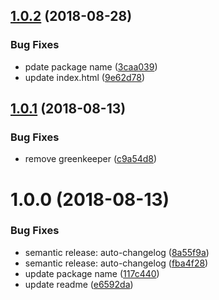 ## [1.0.2](https://github.com/mike-works/ember-fundamentals/compare/v1.0.1...v1.0.2) (2018-08-28)


### Bug Fixes

* pdate package name ([3caa039](https://github.com/mike-works/ember-fundamentals/commit/3caa039))
* update index.html ([9e62d78](https://github.com/mike-works/ember-fundamentals/commit/9e62d78))

## [1.0.1](https://github.com/mike-works/ember-fundamentals/compare/v1.0.0...v1.0.1) (2018-08-13)


### Bug Fixes

* remove greenkeeper ([c9a54d8](https://github.com/mike-works/ember-fundamentals/commit/c9a54d8))

# 1.0.0 (2018-08-13)


### Bug Fixes

* semantic release: auto-changelog ([8a55f9a](https://github.com/mike-works/ember-fundamentals/commit/8a55f9a))
* semantic release: auto-changelog ([fba4f28](https://github.com/mike-works/ember-fundamentals/commit/fba4f28))
* update package name ([117c440](https://github.com/mike-works/ember-fundamentals/commit/117c440))
* update readme ([e6592da](https://github.com/mike-works/ember-fundamentals/commit/e6592da))
